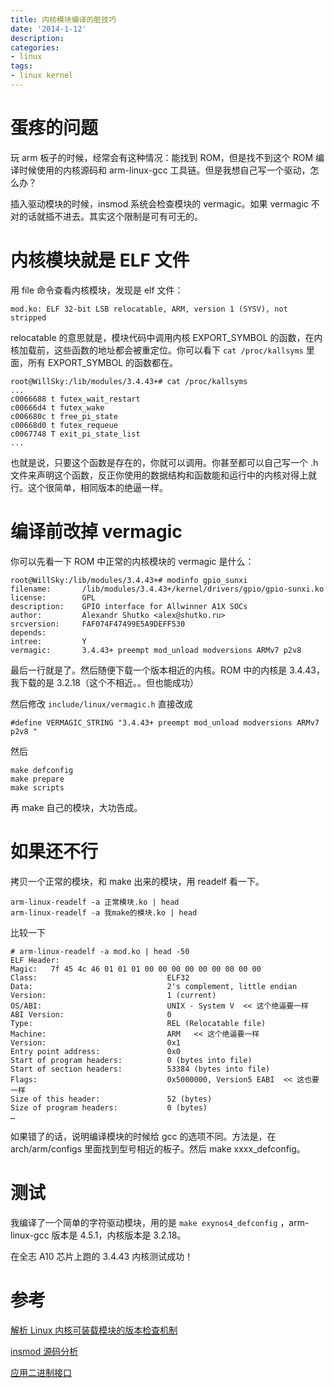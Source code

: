 ```yaml
---
title: 内核模块编译的脏技巧
date: '2014-1-12'
description:
categories:
- linux
tags:
- linux kernel
---
```


# 蛋疼的问题

玩 arm 板子的时候，经常会有这种情况：能找到 ROM，但是找不到这个 ROM 编译时候使用的内核源码和 arm-linux-gcc 工具链。但是我想自己写一个驱动，怎么办？

插入驱动模块的时候，insmod 系统会检查模块的 vermagic。如果 vermagic 不对的话就插不进去。其实这个限制是可有可无的。

# 内核模块就是 ELF 文件

用 file 命令查看内核模块，发现是 elf 文件：

	mod.ko: ELF 32-bit LSB relocatable, ARM, version 1 (SYSV), not stripped
	
relocatable 的意思就是，模块代码中调用内核 EXPORT_SYMBOL 的函数，在内核加载前，这些函数的地址都会被重定位。你可以看下 `cat /proc/kallsyms` 里面，所有 EXPORT_SYMBOL 的函数都在。

	root@WillSky:/lib/modules/3.4.43+# cat /proc/kallsyms
	...
	c0066688 t futex_wait_restart
	c00666d4 t futex_wake
	c006680c t free_pi_state
	c00668d0 t futex_requeue
	c0067748 T exit_pi_state_list
	...

也就是说，只要这个函数是存在的，你就可以调用。你甚至都可以自己写一个 .h 文件来声明这个函数，反正你使用的数据结构和函数能和运行中的内核对得上就行。这个很简单，相同版本的绝逼一样。

# 编译前改掉 vermagic

你可以先看一下 ROM 中正常的内核模块的 vermagic 是什么：

	root@WillSky:/lib/modules/3.4.43+# modinfo gpio_sunxi
	filename:       /lib/modules/3.4.43+/kernel/drivers/gpio/gpio-sunxi.ko
	license:        GPL
	description:    GPIO interface for Allwinner A1X SOCs
	author:         Alexandr Shutko <alex@shutko.ru>
	srcversion:     FAF074F47499E5A9DEFF530
	depends:
	intree:         Y
	vermagic:       3.4.43+ preempt mod_unload modversions ARMv7 p2v8
	
最后一行就是了。然后随便下载一个版本相近的内核。ROM 中的内核是 3.4.43，我下载的是 3.2.18（这个不相近。。但也能成功）

然后修改 `include/linux/vermagic.h` 直接改成

	#define VERMAGIC_STRING "3.4.43+ preempt mod_unload modversions ARMv7 p2v8 "
	
然后

	make defconfig
	make prepare
	make scripts
	
再 make 自己的模块，大功告成。

# 如果还不行

拷贝一个正常的模块，和 make 出来的模块，用 readelf 看一下。

	arm-linux-readelf -a 正常模块.ko | head
	arm-linux-readelf -a 我make的模块.ko | head

比较一下

	# arm-linux-readelf -a mod.ko | head -50
	ELF Header:
  	Magic:   7f 45 4c 46 01 01 01 00 00 00 00 00 00 00 00 00
  	Class:                             ELF32
  	Data:                              2's complement, little endian
  	Version:                           1 (current)
 	OS/ABI:                            UNIX - System V  << 这个绝逼要一样
  	ABI Version:                       0
  	Type:                              REL (Relocatable file)
  	Machine:                           ARM   << 这个绝逼要一样
  	Version:                           0x1		
  	Entry point address:               0x0
  	Start of program headers:          0 (bytes into file)
  	Start of section headers:          53384 (bytes into file)
  	Flags:                             0x5000000, Version5 EABI  << 这也要一样
  	Size of this header:               52 (bytes)
  	Size of program headers:           0 (bytes)
	…

如果错了的话，说明编译模块的时候给 gcc 的选项不同。方法是，在 arch/arm/configs 里面找到型号相近的板子。然后 make xxxx_defconfig。

# 测试

我编译了一个简单的字符驱动模块，用的是 `make exynos4_defconfig` ，arm-linux-gcc 版本是 4.5.1，内核版本是 3.2.18。

在全志 A10 芯片上跑的 3.4.43 内核测试成功！

# 参考

[解析 Linux 内核可装载模块的版本检查机制](http://www.ibm.com/developerworks/cn/linux/l-cn-kernelmodules/)

[insmod 源码分析](http://blog.chinaunix.net/uid-24734229-id-3393925.html)

[应用二进制接口](http://zh.wikipedia.org/zh-cn/应用二进制接口)